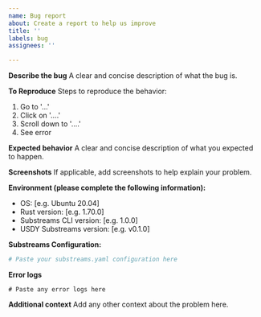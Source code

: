 ```yaml
---
name: Bug report
about: Create a report to help us improve
title: ''
labels: bug
assignees: ''

---
```


**Describe the bug**
A clear and concise description of what the bug is.

**To Reproduce**
Steps to reproduce the behavior:
1. Go to '...'
2. Click on '....'
3. Scroll down to '....'
4. See error

**Expected behavior**
A clear and concise description of what you expected to happen.

**Screenshots**
If applicable, add screenshots to help explain your problem.

**Environment (please complete the following information):**
 - OS: [e.g. Ubuntu 20.04]
 - Rust version: [e.g. 1.70.0]
 - Substreams CLI version: [e.g. 1.0.0]
 - USDY Substreams version: [e.g. v0.1.0]

**Substreams Configuration:**
```yaml
# Paste your substreams.yaml configuration here
```

**Error logs**
```
# Paste any error logs here
```

**Additional context**
Add any other context about the problem here.
